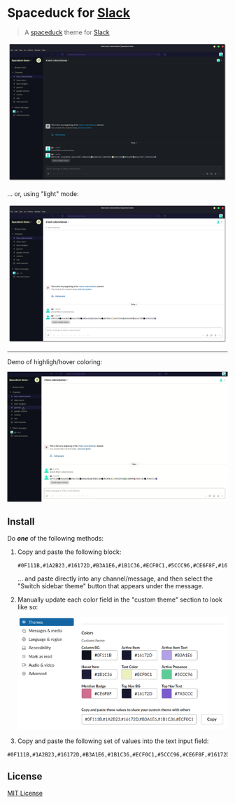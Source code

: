 # Spaceduck for [Slack](https://slack.com/)

> A [spaceduck](https://github.com/pineapplegiant/spaceduck) theme for [Slack](https://slack.com/)

![Screenshot](./slack_dark.png)

... or, using "light" mode:

![light-mode-screenshot](./slack_light.png)

---

Demo of highligh/hover coloring:

![hover-coloring](./slack_highlight.gif)

## Install

Do _**one**_ of the following methods:

1.  Copy and paste the following block:

    ```
    #0F111B,#1A2B23,#16172D,#B3A1E6,#1B1C36,#ECF0C1,#5CCC96,#CE6F8F,#16172D,#7A5CCC
    ```

    ... and paste directly into any channel/message, and then select the "Switch sidebar theme" button that appears under the message.

2. Manually update each color field in the "custom theme" section to look like so:

    ![color-pallette](./slack_pallette.png)

3. Copy and paste the following set of values into the text input field:

```
#0F111B,#1A2B23,#16172D,#B3A1E6,#1B1C36,#ECF0C1,#5CCC96,#CE6F8F,#16172D,#7A5CCC
```

## License

[MIT License](./LICENSE)


